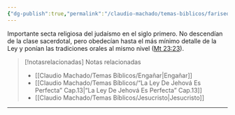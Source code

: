 ```yaml
---
{"dg-publish":true,"permalink":"/claudio-machado/temas-biblicos/fariseos/","title":"Fariseos","tags":["Ley","fariseos"]}
---
```


Importante secta religiosa del judaísmo en el siglo primero. No descendían de la clase sacerdotal, pero obedecían hasta el más mínimo detalle de la Ley y ponían las tradiciones orales al mismo nivel ([Mt 23:23](https://wol.jw.org/es/wol/bc/r4/lp-s/1001077226/0/0)).

> [!notasrelacionadas] Notas relacionadas
> - [[Claudio Machado/Temas Bíblicos/Engañar\|Engañar]]
> - [[Claudio Machado/Temas Bíblicos/“La Ley De Jehová Es Perfecta” Cap.13\|“La Ley De Jehová Es Perfecta” Cap.13]]
> - [[Claudio Machado/Temas Bíblicos/Jesucristo\|Jesucristo]]



---

